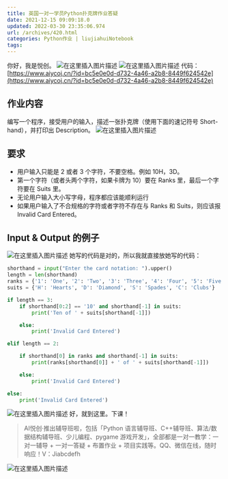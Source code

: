 ```yaml
---
title: 英国一对一学员Python扑克牌作业答疑
date: 2021-12-15 09:09:18.0
updated: 2022-03-30 23:35:06.974
url: /archives/420.html
categories: Python作业 | liujiahuiNotebook
tags: 
---
```




你好，我是悦创。 ![在这里插入图片描述](https://img-blog.csdnimg.cn/63c092cdaf6949f6a414ab32eac2ae0b.png) ![在这里插入图片描述](https://img-blog.csdnimg.cn/cc6eb80312354b58a1dc322240216e6b.png) 代码：[https://www.aiycoj.cn/?id=bc5e0e0d-d732-4a46-a2b8-8449f624542e](https://www.aiycoj.cn/?id=bc5e0e0d-d732-4a46-a2b8-8449f624542e)

## 作业内容

编写一个程序，接受用户的输入，描述一张扑克牌（使用下面的速记符号 Short-hand），并打印出 Description。 ![在这里插入图片描述](https://img-blog.csdnimg.cn/dfbaa6806d6a47a7a7fd66be26ee3c89.png)

## 要求

*   用户输入只能是 2 或者 3 个字符，不要空格。例如 10H，3D。
*   第一个字符（或者头两个字符，如果卡牌为 10）要在 Ranks 里，最后一个字符要在 Suits 里。
*   无论用户输入大小写字母，程序都应该能顺利运行
*   如果用户输入了不合规格的字符或者字符不存在与 Ranks 和 Suits，则应该报 Invalid Card Entered。

## Input & Output 的例子

![在这里插入图片描述](https://img-blog.csdnimg.cn/2fa3913a5df7443ba147bb272631121c.png) 她写的代码是对的，所以我就直接放她写的代码：

```python
shorthand = input("Enter the card notation: ").upper()
length = len(shorthand)
ranks = {'1': 'One', '2': 'Two', '3': 'Three', '4': 'Four', '5': 'Five', '6': 'Six', '7': 'Seven', '8': 'Eight', '9': 'Nine', 'A': 'Ace', 'J': 'Jack', 'Q': 'Queens', 'K': 'King'}
suits = {'H': 'Hearts', 'D': 'Diamond', 'S': 'Spades', 'C': 'Clubs'}

if length == 3:
    if shorthand[0:2] == '10' and shorthand[-1] in suits:
        print('Ten of ' + suits[shorthand[-1]])

    else:
        print('Invalid Card Entered')

elif length == 2:

    if shorthand[0] in ranks and shorthand[-1] in suits:
        print(ranks[shorthand[0]] + ' of ' + suits[shorthand[-1]])

    else:
        print('Invalid Card Entered')

else:
    print('Invalid Card Entered')
```

![在这里插入图片描述](https://img-blog.csdnimg.cn/59ad0e2085c64a8184f5464a4a8501b5.png) 好，就到这里。下课！

> AI悦创·推出辅导班啦，包括「Python 语言辅导班、C++辅导班、算法/数据结构辅导班、少儿编程、pygame 游戏开发」，全部都是一对一教学：一对一辅导 + 一对一答疑 + 布置作业 + 项目实践等。QQ、微信在线，随时响应！V：Jiabcdefh

![在这里插入图片描述](https://img-blog.csdnimg.cn/d066a4d2a5ed422c804597101a451e79.png)